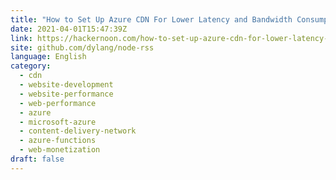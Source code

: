 ```yaml
---
title: "How to Set Up Azure CDN For Lower Latency and Bandwidth Consumption"
date: 2021-04-01T15:47:39Z
link: https://hackernoon.com/how-to-set-up-azure-cdn-for-lower-latency-and-bandwidth-consumption-0u4y35oy?source=rss&utm_medium=RSS&utm_source=news.12bit.vn
site: github.com/dylang/node-rss
language: English
category:
  - cdn
  - website-development
  - website-performance
  - web-performance
  - azure
  - microsoft-azure
  - content-delivery-network
  - azure-functions
  - web-monetization
draft: false
---
```


